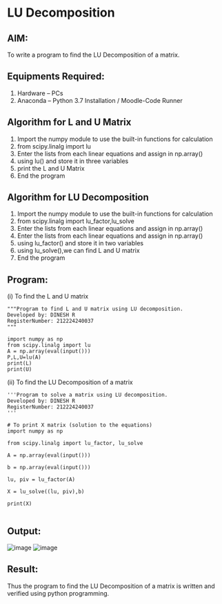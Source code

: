 # LU Decomposition 

## AIM:
To write a program to find the LU Decomposition of a matrix.

## Equipments Required:
1. Hardware – PCs
2. Anaconda – Python 3.7 Installation / Moodle-Code Runner

## Algorithm for L and U Matrix
1. Import the numpy module to use the built-in functions for calculation
2. from scipy.linalg import lu
3. Enter the lists from each linear equations and assign in np.array() 
4. using lu() and store it in three variables
5. print the L and U Matrix 
6. End the program 

## Algorithm for LU Decomposition
1. Import the numpy module to use the built-in functions for calculation
2. from scipy.linalg import lu_factor,lu_solve
3. Enter the lists from each linear equations and assign in np.array()
4. Enter the lists from each linear equations and assign in np.array()
5. using lu_factor() and store it in two variables
6. using lu_solve(),we can find L and U matrix
7. End the program 

## Program:
(i) To find the L and U matrix
```
"""Program to find L and U matrix using LU decomposition.
Developed by: DINESH R
RegisterNumber: 212224240037
"""

import numpy as np
from scipy.linalg import lu
A = np.array(eval(input()))
P,L,U=lu(A)
print(L)
print(U)
```
(ii) To find the LU Decomposition of a matrix
```
'''Program to solve a matrix using LU decomposition.
Developed by: DINESH R
RegisterNumber: 212224240037
'''

# To print X matrix (solution to the equations)
import numpy as np

from scipy.linalg import lu_factor, lu_solve

A = np.array(eval(input()))

b = np.array(eval(input()))

lu, piv = lu_factor(A)

X = lu_solve((lu, piv),b)

print(X)


```

## Output:
![image](https://github.com/user-attachments/assets/7dba53de-b512-43f0-bfb6-78019f7801a1)
![image](https://github.com/user-attachments/assets/4c474b99-7c92-465e-ab78-cd90d62a1d5c)

## Result:
Thus the program to find the LU Decomposition of a matrix is written and verified using python programming.

